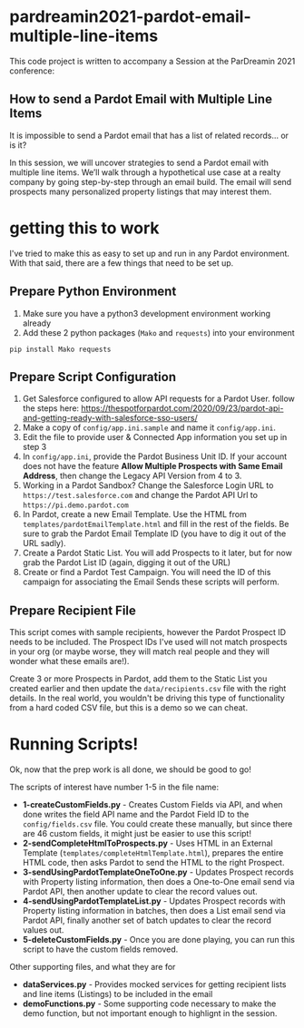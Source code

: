 # pardreamin2021-pardot-email-multiple-line-items
This code project is written to accompany a Session at the ParDreamin 2021 conference:
## How to send a Pardot Email with Multiple Line Items
It is impossible to send a Pardot email that has a list of related records… or is it?

In this session, we will uncover strategies to send a Pardot email with multiple line items. We’ll walk through a hypothetical use case at a realty company by going step-by-step through an email build. The email will send prospects many personalized property listings that may interest them.

# getting this to work
I've tried to make this as easy to set up and run in any Pardot environment. With that said, there are a few things that need to be set up.

## Prepare Python Environment
1. Make sure you have a python3 development environment working already
2. Add these 2 python packages (`Mako` and `requests`) into your environment
```
pip install Mako requests
```

## Prepare Script Configuration
1. Get Salesforce configured to allow API requests for a Pardot User. follow the steps here: https://thespotforpardot.com/2020/09/23/pardot-api-and-getting-ready-with-salesforce-sso-users/
2. Make a copy of `config/app.ini.sample` and name it `config/app.ini`.
3. Edit the file to provide user & Connected App information you set up in step 3
4. In `config/app.ini`, provide the Pardot Business Unit ID. If your account does not have the feature **Allow Multiple Prospects with Same Email Address**, then change the Legacy API Version from 4 to 3.
5. Working in a Pardot Sandbox? Change the Salesforce Login URL to `https://test.salesforce.com` and change the Pardot API Url to `https://pi.demo.pardot.com`
6. In Pardot, create a new Email Template. Use the HTML from `templates/pardotEmailTemplate.html` and fill in the rest of the fields. Be sure to grab the Pardot Email Template ID (you have to dig it out of the URL sadly).
7. Create a Pardot Static List. You will add Prospects to it later, but for now grab the Pardot List ID (again, digging it out of the URL)
8. Create or find a Pardot Test Campaign. You will need the ID of this campaign for associating the Email Sends these scripts will perform.

## Prepare Recipient File
This script comes with sample recipients, however the Pardot Prospect ID needs to be included. The Prospect IDs I've used will not match prospects in your org (or maybe worse, they will match real people and they will wonder what these emails are!).

Create 3 or more Prospects in Pardot, add them to the Static List you created earlier and then update the `data/recipients.csv` file with the right details. In the real world, you wouldn't be driving this type of functionality from a hard coded CSV file, but this is a demo so we can cheat.

# Running Scripts!
Ok, now that the prep work is all done, we should be good to go!

The scripts of interest have number 1-5 in the file name:

- **1-createCustomFields.py** - Creates Custom Fields via API, and when done writes the field API name and the Pardot Field ID to the `config/fields.csv` file. You could create these manually, but since there are 46 custom fields, it might just be easier to use this script!
- **2-sendCompleteHtmlToProspects.py** - Uses HTML in an External Template (`templates/completeHtmlTemplate.html`), prepares the entire HTML code, then asks Pardot to send the HTML to the right Prospect.
- **3-sendUsingPardotTemplateOneToOne.py** - Updates Prospect records with Property listing information, then does a One-to-One email send via Pardot API, then another update to clear the record values out.
- **4-sendUsingPardotTemplateList.py** - Updates Prospect records with Property listing information in batches, then does a List email send via Pardot API, finally another set of batch updates to clear the record values out.
- **5-deleteCustomFields.py** - Once you are done playing, you can run this script to have the custom fields removed.

Other supporting files, and what they are for
- **dataServices.py** - Provides mocked services for getting recipient lists and line items (Listings) to be included in the email
- **demoFunctions.py** - Some supporting code necessary to make the demo function, but not important enough to highlignt in the session.